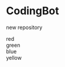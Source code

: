 # CodingBot
new repository
<html>
<head>
<title>Grid</title>
<link rel="stylesheet"
href= "grid.css">
</head>


<body>
<div class ="grid-container">
<div id = "item1" class = "grid-item">red</div>
<div id = "item2" class = "grid-item">green</div>
<div id = "item3" class = "grid-item">blue</div>
<div id = "item4" class = "grid-item">yellow</div>
</div>
</body>
</html>
